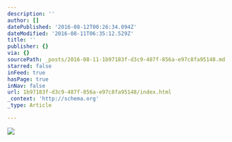```yaml
---
description: ''
author: []
datePublished: '2016-08-12T00:26:34.094Z'
dateModified: '2016-08-11T06:35:12.529Z'
title: ''
publisher: {}
via: {}
sourcePath: _posts/2016-08-11-1b97183f-d3c9-487f-856a-e97c8fa95148.md
starred: false
inFeed: true
hasPage: true
inNav: false
url: 1b97183f-d3c9-487f-856a-e97c8fa95148/index.html
_context: 'http://schema.org'
_type: Article

---
```

![](https://the-grid-user-content.s3-us-west-2.amazonaws.com/dee4c155-e947-4c98-9172-4dc2d10a3c5e.jpg)